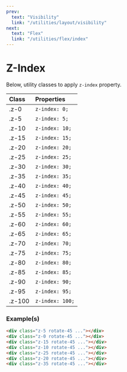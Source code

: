 ```yaml
---
prev:
  text: "Visibility"
  link: "/utilities/layout/visibility"
next:
  text: "Flex"
  link: "/utilities/flex/index"
---
```


# Z-Index

Below, utility classes to apply `z-index` property.

| Class  | Properties      |
| :----- | :-------------- |
| .z-0   | `z-index: 0;`   |
| .z-5   | `z-index: 5;`   |
| .z-10  | `z-index: 10;`  |
| .z-15  | `z-index: 15;`  |
| .z-20  | `z-index: 20;`  |
| .z-25  | `z-index: 25;`  |
| .z-30  | `z-index: 30;`  |
| .z-35  | `z-index: 35;`  |
| .z-40  | `z-index: 40;`  |
| .z-45  | `z-index: 45;`  |
| .z-50  | `z-index: 50;`  |
| .z-55  | `z-index: 55;`  |
| .z-60  | `z-index: 60;`  |
| .z-65  | `z-index: 65;`  |
| .z-70  | `z-index: 70;`  |
| .z-75  | `z-index: 75;`  |
| .z-80  | `z-index: 80;`  |
| .z-85  | `z-index: 85;`  |
| .z-90  | `z-index: 90;`  |
| .z-95  | `z-index: 95;`  |
| .z-100 | `z-index: 100;` |

### Example(s)

<div class="flex-row justify-center radius-8 p-6 mt-8" style="background-color: var(--vp-c-bg-alt);">
  <div class="sqrt-12 border-2 border-solid radius-4 rotate-45 z-5" style="background-color: var(--vp-c-brand-3); border-color: var(--vp-c-bg-alt);" />
  <div class="sqrt-12 border-2 border-solid radius-4 rotate-45 z-0" style="background-color: var(--vp-c-brand-3); border-color: var(--vp-c-bg-alt);" />
  <div class="sqrt-12 border-2 border-solid radius-4 rotate-45 z-15" style="background-color: var(--vp-c-brand-3); border-color: var(--vp-c-bg-alt);" />
  <div class="sqrt-12 border-2 border-solid radius-4 rotate-45 z-10" style="background-color: var(--vp-c-brand-3); border-color: var(--vp-c-bg-alt);" />
  <div class="sqrt-12 border-2 border-solid radius-4 rotate-45 z-25" style="background-color: var(--vp-c-brand-3); border-color: var(--vp-c-bg-alt);" />
  <div class="sqrt-12 border-2 border-solid radius-4 rotate-45 z-20" style="background-color: var(--vp-c-brand-3); border-color: var(--vp-c-bg-alt);" />
  <div class="sqrt-12 border-2 border-solid radius-4 rotate-45 z-35" style="background-color: var(--vp-c-brand-3); border-color: var(--vp-c-bg-alt);" />
</div>

```html
<div class="z-5 rotate-45 ..."></div>
<div class="z-0 rotate-45 ..."></div>
<div class="z-15 rotate-45 ..."></div>
<div class="z-10 rotate-45 ..."></div>
<div class="z-25 rotate-45 ..."></div>
<div class="z-20 rotate-45 ..."></div>
<div class="z-35 rotate-45 ..."></div>
```
